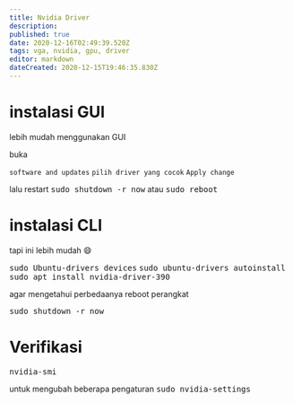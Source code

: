 ```yaml
---
title: Nvidia Driver
description: 
published: true
date: 2020-12-16T02:49:39.520Z
tags: vga, nvidia, gpu, driver
editor: markdown
dateCreated: 2020-12-15T19:46:35.830Z
---
```


# instalasi GUI
lebih mudah menggunakan GUI

buka

`software and updates`
`pilih driver yang cocok`
`Apply change`


lalu restart
<kbd>sudo shutdown -r now</kbd>
atau
<kbd>sudo reboot</kbd>

# instalasi CLI
tapi ini lebih mudah :smile:

<kbd>sudo Ubuntu-drivers devices</kbd>
<kbd>sudo ubuntu-drivers autoinstall</kbd>
<kbd>sudo apt install nvidia-driver-390</kbd>

agar mengetahui perbedaanya reboot perangkat

<kbd>sudo shutdown -r now</kbd>

# Verifikasi
<kbd>nvidia-smi</kbd>

untuk mengubah beberapa pengaturan
<kbd>sudo nvidia-settings</kbd>